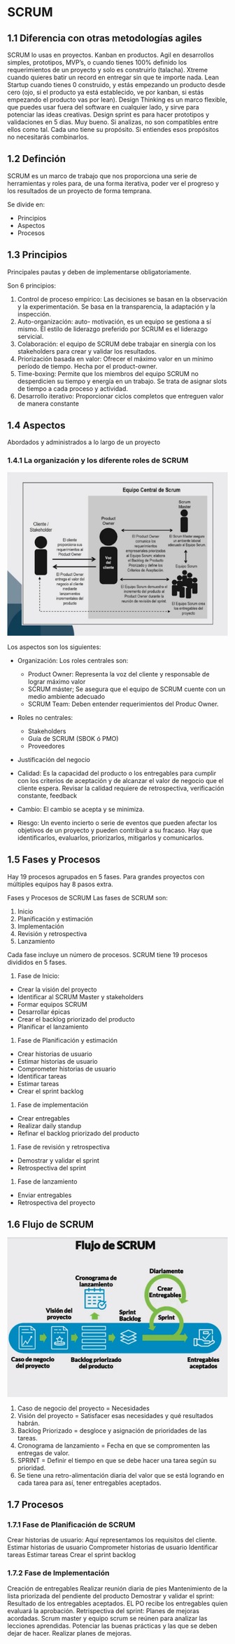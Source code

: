 # SCRUM



## 1.1 Diferencia con otras metodologías agiles

SCRUM lo usas en proyectos. Kanban en productos. Agil en desarrollos
simples, prototipos, MVP’s, o cuando tienes 100% definido los
requerimientos de un proyecto y solo es construirlo (talacha). Xtreme
cuando quieres batir un record en entregar sin que te importe nada. Lean
Startup cuando tienes 0 construido, y estás empezando un producto desde
cero (ojo, si el producto ya está establecido, ve por kanban, si estás
empezando el producto vas por lean). Design Thinking es un marco
flexible, que puedes usar fuera del software en cualquier lado, y sirve
para potenciar las ideas creativas. Design sprint es para hacer
prototipos y validaciones en 5 dias. Muy bueno. Si analizas, no son
compatibles entre ellos como tal. Cada uno tiene su propósito. Si
entiendes esos propósitos no necesitarás combinarlos.

## 1.2 Definción

SCRUM es un marco de trabajo que nos proporciona una serie de
herramientas y roles para, de una forma iterativa, poder ver el progreso
y los resultados de un proyecto de forma temprana.

Se divide en:

-   Principios
-   Aspectos
-   Procesos

## 1.3 Principios

Principales pautas y deben de implementarse obligatoriamente.

Son 6 principios:

1.  Control de proceso empírico: Las decisiones se basan en la
    observación y la experimentación. Se basa en la transparencia, la
    adaptación y la inspección.
2.  Auto-organización: auto- motivación, es un equipo se gestiona a sí
    mismo. El estilo de liderazgo preferido por SCRUM es el liderazgo
    servicial.
3.  Colaboración: el equipo de SCRUM debe trabajar en sinergía con los
    stakeholders para crear y validar los resultados.
4.  Priorización basada en valor: Ofrecer el máximo valor en un mínimo
    período de tiempo. Hecha por el product-owner.
5.  Time-boxing: Permite que los miembros del equipo SCRUM no
    desperdicien su tiempo y energía en un trabajo. Se trata de asignar
    slots de tiempo a cada proceso y actividad.
6.  Desarrollo iterativo: Proporcionar ciclos completos que entreguen
    valor de manera constante

## 1.4 Aspectos

Abordados y administrados a lo largo de un proyecto

### 1.4.1 La organización y los diferente roles de SCRUM

![image](Notes/Scrum/img/scrum_team.jpg)

Los aspectos son los siguientes:

-   Organización: Los roles centrales son:  
    -   Product Owner: Representa la voz del cliente y responsable de
        lograr máximo valor
    -   SCRUM máster; Se asegura que el equipo de SCRUM cuente con un
        medio ambiente adecuado
    -   SCRUM Team: Deben entender requerimientos del Produc Owner.

-   Roles no centrales:  
    -   Stakeholders
    -   Guía de SCRUM (SBOK ó PMO)
    -   Proveedores

-   Justificación del negocio

-   Calidad: Es la capacidad del producto o los entregables para cumplir
    con los criterios de aceptación y de alcanzar el valor de negocio
    que el cliente espera. Revisar la calidad requiere de retrospectiva,
    verificación constante, feedback

-   Cambio: El cambio se acepta y se minimiza.

-   Riesgo: Un evento incierto o serie de eventos que pueden afectar los
    objetivos de un proyecto y pueden contribuir a su fracaso. Hay que
    identificarlos, evaluarlos, priorizarlos, mitigarlos y comunicarlos.

## 1.5 Fases y Procesos

Hay 19 procesos agrupados en 5 fases. Para grandes proyectos con
múltiples equipos hay 8 pasos extra.

Fases y Procesos de SCRUM Las fases de SCRUM son:

1.  Inicio
2.  Planificación y estimación
3.  Implementación
4.  Revisión y retrospectiva
5.  Lanzamiento

Cada fase incluye un número de procesos. SCRUM tiene 19 procesos
divididos en 5 fases.

1.  Fase de Inicio:

-   Crear la visión del proyecto
-   Identificar al SCRUM Master y stakeholders
-   Formar equipos SCRUM
-   Desarrollar épicas
-   Crear el backlog priorizado del producto
-   Planificar el lanzamiento

1.  Fase de Planificación y estimación

-   Crear historias de usuario
-   Estimar historias de usuario
-   Comprometer historias de usuario
-   Identificar tareas
-   Estimar tareas
-   Crear el sprint backlog

1.  Fase de implementación

-   Crear entregables
-   Realizar daily standup
-   Refinar el backlog priorizado del producto

1.  Fase de revisión y retrospectiva

-   Demostrar y validar el sprint
-   Retrospectiva del sprint

1.  Fase de lanzamiento

-   Enviar entregables
-   Retrospectiva del proyecto

## 1.6 Flujo de SCRUM

![image](Notes/Scrum/img/scrum_process.jpg)

1.  Caso de negocio del proyecto = Necesidades
2.  Visión del proyecto = Satisfacer esas necesidades y qué resultados
    habrán.
3.  Backlog Priorizado = desgloce y asignación de prioridades de las
    tareas.
4.  Cronograma de lanzamiento = Fecha en que se compromenten las
    entregas de valor.
5.  SPRINT = Definir el tiempo en que se debe hacer una tarea según su
    prioridad.
6.  Se tiene una retro-alimentación diaria del valor que se está
    logrando en cada tarea para así, tener entregables aceptados.

## 1.7 Procesos

### 1.7.1 Fase de Planificación de SCRUM

Crear historias de usuario: Aquí representamos los requisitos del
cliente. Estimar historias de usuario Comprometer historias de usuario
Identificar tareas Estimar tareas Crear el sprint backlog

### 1.7.2 Fase de Implementación

Creación de entregables Realizar reunión diaria de pies Mantenimiento de
la lista priorizada del pendiente del producto Demostrar y validar el
sprint: Resultado de los entregables aceptados. EL PO recibe los
entregables quien evaluará la aprobación. Retrispectiva del sprint:
Planes de mejoras acordadas. Scrum master y equipo scrum se reúnen para
analizar las lecciones aprendidas. Potenciar las buenas prácticas y las
que se deben dejar de hacer. Realizar planes de mejoras.
